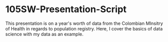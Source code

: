 # 105SW-Presentation-Script

This presentation is on a year's worth of data from the Colombian MInsitry of Health in regards to population registry. Here, I cover the basics of data science with my data as an example.
